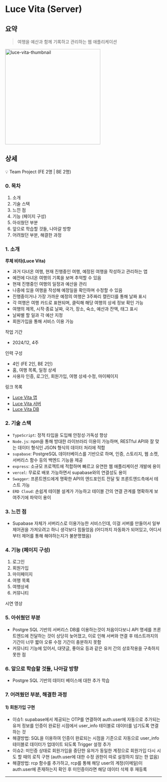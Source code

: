 # Luce Vita (Server)

## 요약

> 여행을 예산과 함께 기록하고 관리하는 웹 애플리케이션

<img width="306" alt="luce-vita-thumbnail" src="https://github.com/user-attachments/assets/4e7ca018-9adc-4cd6-8b7c-e9a98299ec70" />


## 상세

💡 Team Project (FE 2명 | BE 2명)

### 0. 목차

1. 소개
2. 기술 스택
3. 느낀 점
4. 기능 (페이지 구성)
5. 아쉬웠던 부분
6. 앞으로 학습할 것들, 나아갈 방향
7. 어려웠던 부분, 해결한 과정

### 1. 소개

**루체 비타(Luce Vita)**

- 과거 다녀온 여행, 현재 진행중인 여행, 예정된 여행을 작성하고 관리하는 앱
- 예전에 다녀온 여행의 기록을 보며 추억할 수 있음
- 현재 진행중인 여행의 일정과 예산을 관리
- 나중에 있을 여행을 작성해 예정일을 확인하며 수정할 수 있음
- 진행중이거나 가장 가까운 예정의 여행은 3주짜리 캘린더를 통해 날짜 표시
- 각 여행은 여행 카드로 표현되며, 클릭해 해당 여행의 상세 정보 확인 가능
- 여행의 제목, 시작·종료 날짜, 국가, 장소, 숙소, 예산과 잔액, 태그 표시
- 날짜별 할 일과 각 예산 지정
- 회원가입을 통해 서비스 이용 가능

작업 기간

- 2024/12, 4주

인력 구성

- 4인 (FE 2인, BE 2인)
- 홈, 여행 목록, 일정 상세
- 사용자 인증, 로그인, 회원가입, 여행 상세·수정, 마이페이지

링크 목록

- [Luce Vita 앱]()
- [Luce Vita 서버](https://luce-vita-server.vercel.app/)
- [Luce Vita DB](https://supabase.com/dashboard/project/xvkskcomnspwcdhmdtzu)

### 2. 기술 스택

- `TypeScript`: 정적 타입을 도입해 안정성·가독성 향상
- `Node.js`: npm을 통해 방대한 라이브러리 이용이 가능하며,  RESTful API와 잘 맞는 데이터 형식인 JSON 형식의 데이터 처리에 적합
- `supabase`: PostgreSQL 데이터베이스를 기반으로 하며, 인증, 스토리지, 웹 소켓, 서버리스 함수 등의 백엔드 기능을 제공
- `express`: 소규모 프로젝트에 적합하며 빠르고 유연한 웹 애플리케이션 개발에 용이
- `vercel`: 무료로 배포 가능하면서 supabase와의 연결성도 용이
- `Swagger`: 프론트엔드에게 명확한 API의 엔드포인트 전달 및 프론트엔드측에서 테스트 가능
- `ERD Cloud`: 손쉽게 테이블 설계가 가능하고 테이블 간의 연결 관계를 명확하게 보여주기에 파악이 용이

### 3. 느낀 점
- Supabase 자체가 서버리스로 이용가능한 서비스인데, 이걸 서버를 만들어서 일부 제어권을 가져오려고 하니 생각보다 힘들었음
(어디까지 자동화가 되어있고, 어디서부터 제어를 통해 해야하는지가 불분명했음)

### 4. 기능 (페이지 구성)

1. 로그인
2. 회원가입
3. 마이페이지
4. 여행 목록
5. 여행상세
6. 커뮤니티

시연 영상

### 5. 아쉬웠던 부분

- Postgre SQL 기반의 서버리스 DB를 이용하는것이 처음이다보니 API 명세를 프론트엔드에 전달하는 것이 상당히 늦어졌고, 이로 인해 서버와 연결 후 테스트까지의 기간이 너무 짧아 오류 수정 기간이 충분하지 못함
- 커뮤니티 기능에 있어서, 대댓글, 좋아요 등과 같은 유저 간의 상호작용을 구축하지 못한 점

### 6. 앞으로 학습할 것들, 나아갈 방향

- Postgre SQL 기반의 데이터 베이스에 대한 추가 학습

### 7. 어려웠던 부분, 해결한 과정

#### 1) 회원가입 구현

- 이슈1: supabase에서 제공되는 OTP를 연결하여 auth.user에 자동으로 추가되는 유저 정보를 인증이 완료된 시점에서 user_info 테이블로 데이터를 넘기도록 연결하는 것
- 해결방법: SQL을 이용하여 인증이 완료되는 시점을 기준으로 자동으로 user_info테이블로 데이터가 업데이트 되도록 Trigger 설정 추가
- 이슈2: 미인증 상태로 회원가입을 중단한 유저가 동일한 계정으로 회원가입 다시 시도 할 때의 로직 구현 (auth.user에 대한 수정 권한이 따로 설정하지 않는 한 없음)
- 해결방법: rcp 함수를 추가하고, rcp를 통해 해당 user의 계정(이메일)이 auth.user에 존재하는지 확인 후 미인증이라면 해당 데이터 삭제 후 재등록

---
